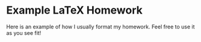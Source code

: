 # Example LaTeX Homework
Here is an example of how I usually format my homework. Feel free to use it as you see fit!

